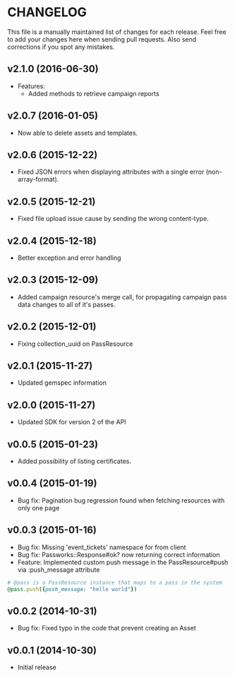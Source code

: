 # CHANGELOG

This file is a manually maintained list of changes for each release. Feel free to add your
changes here when sending pull requests. Also send corrections if you spot any mistakes.

## v2.1.0 (2016-06-30)
* Features:
  - Added methods to retrieve campaign reports

## v2.0.7 (2016-01-05)
* Now able to delete assets and templates.

## v2.0.6 (2015-12-22)
* Fixed JSON errors when displaying attributes with a single error (non-array-format).

## v2.0.5 (2015-12-21)
* Fixed file upload issue cause by sending the wrong content-type.

## v2.0.4 (2015-12-18)
* Better exception and error handling

## v2.0.3 (2015-12-09)
* Added campaign resource's merge call, for propagating campaign pass data changes
  to all of it's passes.

## v2.0.2 (2015-12-01)
* Fixing collection_uuid on PassResource

## v2.0.1 (2015-11-27)
* Updated gemspec information

## v2.0.0 (2015-11-27)
* Updated SDK for version 2 of the API

## v0.0.5 (2015-01-23)
* Added possibility of listing certificates.

## v0.0.4 (2015-01-19)
* Bug fix: Pagination bug regression found when fetching resources with only one page

## v0.0.3 (2015-01-16)
* Bug fix: Missing 'event_tickets' namespace for from client
* Bug fix: Passworks::Response#ok? now returning correct information
* Feature: Implemented custom push message in the PassResource#push via :push_message attribute
```ruby
# @pass is a PassResource instance that maps to a pass in the system
@pass.push({push_message: "hello world"})
```


## v0.0.2 (2014-10-31)
* Bug fix: Fixed typo in the code that prevent creating an Asset

## v0.0.1 (2014-10-30)
* Initial release
